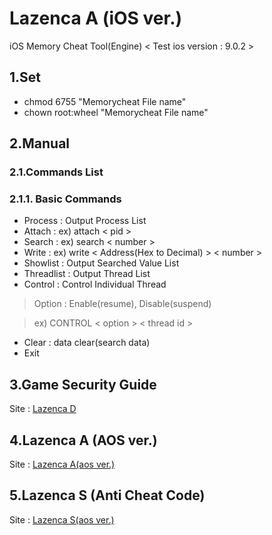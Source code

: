 # Lazenca A (iOS ver.)
iOS Memory Cheat Tool(Engine)
< Test ios version : 9.0.2 >

## 1.Set
* chmod 6755 "Memorycheat File name"
* chown root:wheel "Memorycheat File name"

## 2.Manual
### 2.1.Commands List
### 2.1.1. Basic Commands
* Process : Output Process List
* Attach : ex) attach < pid >
* Search : ex) search < number >
* Write : ex) write < Address(Hex to Decimal) > < number >
* Showlist : Output Searched Value List
* Threadlist : Output Thread List
* Control : Control Individual Thread 

>Option : Enable(resume), Disable(suspend)

>ex) CONTROL < option > < thread id >

* Clear : data clear(search data)
* Exit 

## 3.Game Security Guide
Site : [Lazenca D](http://greycheatinglab.com/)

## 4.Lazenca A (AOS ver.)
Site : [Lazenca A(aos ver.)](https://github.com/Lazenca/Lazenca-A-Andoird)

## 5.Lazenca S (Anti Cheat Code)
Site : [Lazenca S(aos ver.)](https://github.com/Lazenca/Lazenca-S)

